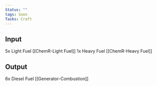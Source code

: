 ```yaml
---
Status: ""
tags: Soon
Tasks: Craft
---
```

## Input
5x Light Fuel [[ChemR-Light Fuel]]
1x Heavy Fuel [[ChemR-Heavy Fuel]]
## Output
6x Diesel Fuel [[Generator-Combustion]]